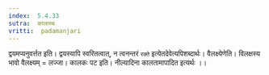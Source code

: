 ```yaml
---
index:  5.4.33
sutra:  कालाच्च
vritti:  padamanjari
---
```


द्वयमप्यनुवर्त्तत इति। द्वयस्यापि स्वरितत्वात्, न त्वनन्तरं `रक्ते` इत्येतदेवेत्यपिशब्दार्थः। वैलक्ष्येणेति। विलक्षस्य भावो वैलक्ष्यम् = लज्जा। कालकः पट इति। नील्यादिना कालतामापादित इत्यर्थः ।।

